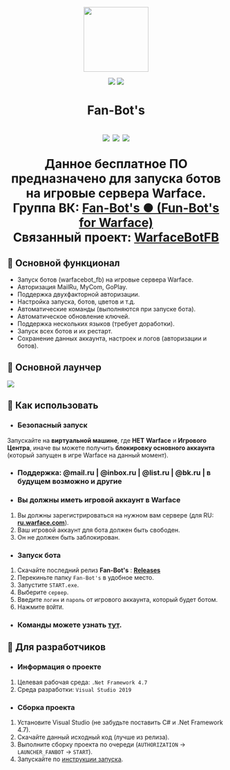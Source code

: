 <p align="center"> 
  <img align="center" src="https://github.com/Lako-FC/Fan-Bots/blob/master/GITHUB_RESOURCES/logo.png?raw=true" width="150"/> 
</>

<p align="center">
 <img src="https://img.shields.io/badge/PRICE-free-%231DC8EE"/>
 <img src="https://img.shields.io/badge/.Net_Framework-4.7-%231DC8EE"/>
</>

<h1 align="center">Fan-Bot's</>

<p align="center">
  <img src="https://img.shields.io/github/downloads/Lako-FC/Fan-Bots/total?color=%231DC8EE&label=DOWNLOADS&logo=GitHub&logoColor=%231DC8EE&style=flat-square"/>
  <img src="https://img.shields.io/github/last-commit/Lako-FC/Fan-Bots?color=%231DC8EE&label=LAST%20COMMIT&style=flat-square"/>
  <img src="https://img.shields.io/github/release-date/Lako-FC/Fan-Bots?color=%231DC8EE&label=RELEASE%20DATE&style=flat-square"/>
</>

<p align="center">
  Данное <b>бесплатное ПО</b> предназначено для запуска ботов на игровые сервера Warface.<br>
  Группа ВК: <a href="https://vk.com/fanbots_wf" target="_blank">Fan-Bot's ● (Fun-Bot's for Warface)</a><br>
  Связанный проект: <a href="https://github.com/Lako-FC/warfacebot_fb" target="_blank">WarfaceBotFB</a><br>
</p>

[wf_ru]: https://ru.warface.com/
[releases]: https://github.com/Lako-FC/Fan-Bots/releases/
[commands_wb]: https://github.com/Lako-FC/warfacebot_fb#команды

## 🤖 Основной функционал

- Запуск ботов (warfacebot_fb) на игровые сервера Warface.
- Авторизация MailRu, MyCom, GoPlay.
- Поддержка двухфакторной авторизации.
- Настройка запуска, ботов, цветов и т.д.
- Автоматические команды (выполняются при запуске бота).
- Автоматическое обновление ключей.
- Поддержка нескольких языков (требует доработки).
- Запуск всех ботов и их рестарт.
- Сохранение данных аккаунта, настроек и логов (авторизации и ботов).

## 🔎 Основной лаунчер
![](https://github.com/Lako-FC/Fan-Bots/blob/master/GITHUB_RESOURCES/gui.gif?raw=true)

## 🚀 Как использовать

- ### Безопасный запуск
Запускайте на **виртуальной машине**, где **НЕТ** **Warface** и **Игрового Центра**, иначе вы можете получить **блокировку основного аккаунта** (который запущен в игре Warface на данный момент).

- ### Поддержка: @mail.ru | @inbox.ru | @list.ru | @bk.ru | в будущем возможно и другие

- ### Вы должны иметь игровой аккаунт в Warface

1. Вы должны зарегистрироваться на нужном вам сервере (для RU: **[ru.warface.com][wf_ru]**). 
2. Ваш игровой аккаунт для бота должен быть свободен.
3. Он не должен быть заблокирован.

- ### Запуск бота
1. Скачайте последний релиз **Fan-Bot's** : **[Releases][releases]**
2. Перекиньте папку `Fan-Bot's` в удобное место.
3. Запустите `START.exe`.
4. Выберите `сервер`.
5. Введите `логин` и `пароль` от игрового аккаунта, который будет ботом.
6. Нажмите `ВОЙТИ`.

- ### Команды можете узнать [тут][commands_wb].

## 🔧 Для разработчиков
- ### Информация о проекте
1. Целевая рабочая среда: `.Net Framework 4.7`
2. Среда разработки: `Visual Studio 2019`

- ### Сборка проекта
1. Установите Visual Studio (не забудьте поставить C# и .Net Framework 4.7).
2. Скачайте данный исходный код (лучше из релиза).
3. Выполните сборку проекта по очереди (`AUTHORIZATION` -> `LAUNCHER_FANBOT` -> `START`).
4. Запускайте по [инструкции запуска](https://github.com/Lako-FC/Fan-Bots#как-использовать).
